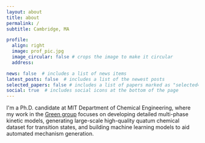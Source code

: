 ```yaml
---
layout: about
title: about
permalink: /
subtitle: Cambridge, MA

profile:
  align: right
  image: prof_pic.jpg
  image_circular: false # crops the image to make it circular
  address: 

news: false  # includes a list of news items
latest_posts: false  # includes a list of the newest posts
selected_papers: false # includes a list of papers marked as "selected={true}"
social: true  # includes social icons at the bottom of the page
---
```


I'm a Ph.D. candidate at MIT Department of Chemical Engineering, where my work in the [Green group](https://greengroup.mit.edu/) focuses on developing detailed multi-phase kinetic models, generating large-scale high-quality quatum chemical dataset for transition states, and building machine learning models to aid automated mechanism generation.